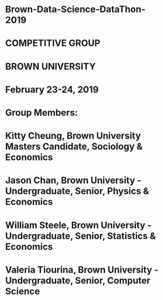# Brown-Data-Science-DataThon-2019

# COMPETITIVE GROUP
# BROWN UNIVERSITY
# February 23-24, 2019


# Group Members:

# Kitty Cheung, Brown University Masters Candidate, Sociology & Economics
# Jason Chan, Brown University - Undergraduate, Senior, Physics & Economics
# William Steele, Brown University - Undergraduate, Senior, Statistics & Economics
# Valeria Tiourina, Brown University - Undergraduate, Senior, Computer Science
